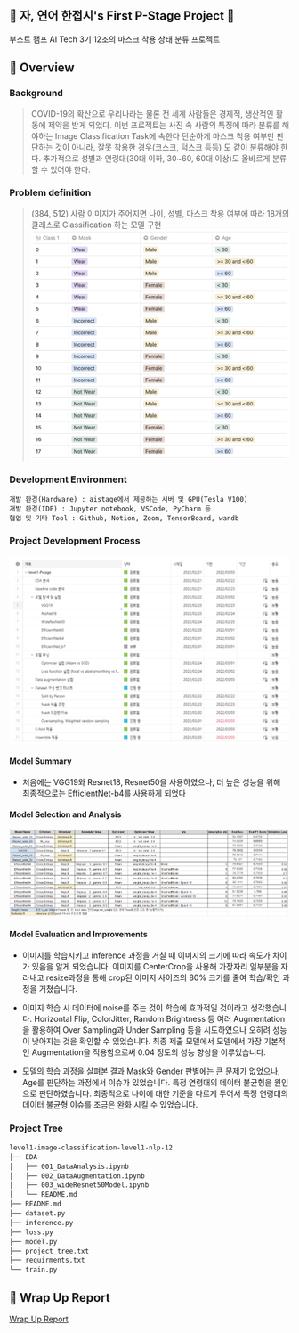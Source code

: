 ##  :penguin: 자, 연어 한접시's First P-Stage Project :penguin:
부스트 캠프 AI Tech 3기 12조의 마스크 착용 상태 분류 프로젝트

## :mag_right: Overview
### Background
> COVID-19의 확산으로 우리나라는 물론 전 세계 사람들은 경제적, 생산적인 활동에 제약을 받게 되었다. 
> 이번 프로젝트는 사진 속 사람의 특징에 따라 분류를 해야하는 Image Classification Task에 속한다
> 단순하게 마스크 착용 여부만 판단하는 것이 아니라, 잘못 착용한 경우(코스크, 턱스크 등등) 도 같이 분류해야 한다.
> 추가적으로 성별과 연령대(30대 이하, 30~60, 60대 이상)도 올바르게 분류할 수 있어야 한다.

### Problem definition
> (384, 512) 사람 이미지가 주어지면 나이, 성별, 마스크 착용 여부에 따라 18개의 클래스로 Classification 하는 모델 구현
![img](./material/class.png)

### Development Environment
    개발 환경(Hardware) : aistage에서 제공하는 서버 및 GPU(Tesla V100)
    개발 환경(IDE) : Jupyter notebook, VSCode, PyCharm 등
    협업 및 기타 Tool : Github, Notion, Zoom, TensorBoard, wandb

### Project Development Process
![img](./material/ProjectDevelopmentProcess.png)

#### Model Summary
- 처음에는 VGG19와 Resnet18, Resnet50을 사용하였으나, 더 높은 성능을 위해 최종적으로는 EfficientNet-b4를 사용하게 되었다

#### Model Selection and Analysis
![img](./material/ModelSummary.png)

#### Model Evaluation and Improvements
- 이미지를 학습시키고 inference 과정을 거칠 때 이미지의 크기에 따라 속도가 차이가 있음을 알게 되었습니다. 이미지를 CenterCrop을 사용해 가장자리 일부분을 자라내고 resize과정을 통해 crop된 이미지 사이즈의 80% 크기를 줄여 학습/확인 과정을 거쳤습니다.

- 이미지 학습 시 데이터에 noise를 주는 것이 학습에 효과적일 것이라고 생각했습니다. Horizontal Flip, ColorJitter, Random Brightness 등 여러 Augmentation을 활용하여 Over Sampling과 Under Sampling 등을 시도하였으나 오히려 성능이 낮아지는 것을 확인할 수 있었습니다. 최종 제출 모델에서 모델에서 가장 기본적인 Augmentation을 적용함으로써 0.04 정도의 성능 향상을 이루었습니다.

- 모델의 학습 과정을 살펴본 결과 Mask와 Gender 판별에는 큰 문제가 없었으나, Age를 판단하는 과정에서 이슈가 있었습니다. 특정 연령대의 데이터 불균형을 원인으로 판단하였습니다. 최종적으로 나이에 대한 기준을 다르게 두어서 특정 연령대의 데이터 불균형 이슈를 조금은 완화 시킬 수 있었습니다. 

### Project Tree
```bash
level1-image-classification-level1-nlp-12
├── EDA
│   ├── 001_DataAnalysis.ipynb
│   ├── 002_DataAugmentation.ipynb
│   ├── 003_wideResnet50Model.ipynb
│   └── README.md
├── README.md
├── dataset.py
├── inference.py
├── loss.py
├── model.py
├── project_tree.txt
├── requirments.txt
└── train.py
```

## :page_facing_up: Wrap Up Report
[Wrap Up Report](./material/WrapUp%20%EB%A6%AC%ED%8F%AC%ED%8A%B8.pdf)